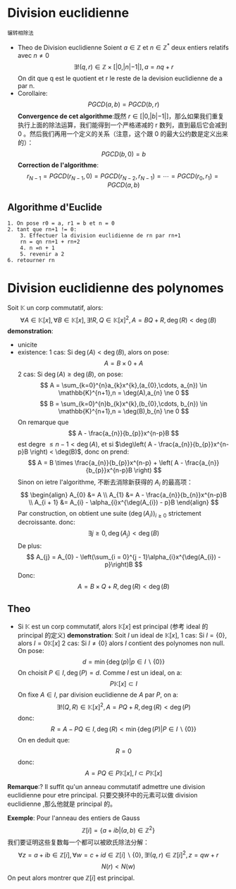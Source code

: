 # Division euclidienne
	辗转相除法
- Theo de Division euclidienne
Soient $a\in \mathbb{Z}$ et $n \in \mathbb{Z}^{*}$ deux entiers relatifs avec $n \ne 0$
$$
\exists ! (q,r)\in \mathbb{Z} \times [|0,|n|-1|],a = nq+r
$$
On dit que q est le quotient et r le reste de la devision euclidienne de a par n.
- Corollaire:
$$
PGCD(a,b) = PGCD(b,r)
$$
**Convergence de cet algorithme**:既然 $r \in [| 0,|b|-1 |]$，那么如果我们重复执行上面的除法运算，我们能得到一个严格递减的 r 数列，直到最后它会减到 0 。然后我们再用一个定义的关系（注意，这个跟 0 的最大公约数是定义出来的）：
$$
PGCD(b,0) = b
$$
**Correction de l'algorithme**:
$$
r_{N-1} = PGCD(r_{N-1},0) = PGCD(r_{N-2},r_{N-1}) = \cdots = PGCD(r_{0},r_{1}) = PGCD(a,b)
$$
## Algorithme d'Euclide
```
1. On pose r0 = a, r1 = b et n = 0
2. tant que rn+1 != 0:
	3. Effectuer la division euclidienne de rn par rn+1
	rn = qn rn+1 + rn+2
	4. n =n + 1
	5. revenir a 2
6. retourner rn
```
# Division euclidienne des polynomes
Soit $\mathbb{K}$ un corp commutatif, alors:
$$
\forall A \in \mathbb{K}[x], \forall B \in \mathbb{K}[x],\exists! R,Q \in \mathbb{K}[x]^{2},A = BQ + R,\deg(R) < \deg(B)
$$
**demonstration**:
- unicite
- existence:
1 cas: Si $\deg(A) < \deg(B)$, alors on pose:
$$
A = B \times 0 + A
$$
2 cas: Si $\deg(A) \ge \deg(B)$, on pose:
$$
A = \sum_{k=0}^{n}a_{k}x^{k},(a_{0},\cdots, a_{n}) \in \mathbb{K}^{n+1},n = \deg(A),a_{n} \ne 0
$$
$$
B = \sum_{k=0}^{n}b_{k}x^{k},(b_{0},\cdots, b_{n}) \in \mathbb{K}^{n+1},n = \deg(B),b_{n} \ne 0
$$
On remarque que 
$$
A - \frac{a_{n}}{b_{p}}x^{n-p}B
$$
est degre $\le n-1 < \deg(A)$, et si $\deg\left( A - \frac{a_{n}}{b_{p}}x^{n-p}B \right) < \deg(B)$, donc on prend:
$$
A = B \times \frac{a_{n}}{b_{p}}x^{n-p} + \left( A - \frac{a_{n}}{b_{p}}x^{n-p}B \right)
$$
Sinon on ietre l'algorithme, 不断去消除新获得的 $A_{i}$ 的最高项：
$$
\begin{align}
A_{0} &= A \\
A_{1} &= A - \frac{a_{n}}{b_{n}}x^{n-p}B \\
A_{i + 1} &= A_{i} - \alpha_{i}x^{\deg(A_{i}) - p}B
\end{align}
$$
Par construction, on obtient une suite $(\deg(A_{i}))_{i \ge 0}$ strictement decroissante. donc:
$$
\exists j \ge 0, \deg(A_{j})< \deg(B)
$$
De plus:
$$
A_{j} = A_{0} - \left(\sum_{i = 0}^{j - 1}\alpha_{i}x^{\deg(A_{i}) - p}\right)B
$$
Donc:
$$
A = B \times Q + R, \deg(R) < \deg(B)
$$
## Theo
- Si $\mathbb{K}$ est un corp commutatif, alors $\mathbb{K}[x]$ est principal (参考 ideal 的 principal 的定义)
**demonstration**:
Soit $I$ un ideal de $\mathbb{K}[x]$,
1 cas: Si $I = \{ 0 \}$, alors $I = 0\mathbb{K}[x]$
2 cas: Si $I \ne \{ 0 \}$ alors $I$ contient des polynomes non null.
On pose:
$$
d = \min\{ \deg(p) | p \in I\backslash \{ 0 \} \}
$$
On choisit $P \in I, \deg(P) = d$. Comme $I$ est un ideal, on a:
$$
P \mathbb{K}[x] \subset I
$$
On fixe $A \in I$, par division euclidienne de $A$ par $P$, on a:
$$
\exists ! (Q,R) \in \mathbb{K}[x]^{2},A = PQ + R, \deg(R) < \deg(P)
$$
donc:
$$
R = A  - PQ \in I, \deg(R) < \min \{ \deg(P) | P \in I\backslash \{ 0 \} \}
$$
On en deduit que:
$$
R = 0
$$
donc:
$$
A = PQ \in P\mathbb{K}[x], I \subset P\mathbb{K}[x]
$$

**Remarque**:?
Il suffit qu'un anneau commutatif admettre une division euclidienne pour etre principal.
	只要交换环中的元素可以做 division euclidienne ,那么他就是 principal 的。

**Exemple**:
Pour l'anneau des entiers de Gauss
$$
\mathbb{Z}[i] = \{ a + ib | (a, b) \in \mathbb{Z}^{2} \}
$$
我们要证明这些复数每一个都可以被欧氏除法分解：
$$
\forall z = a + ib \in \mathbb{Z}[i], \forall w = c + id\in \mathbb{Z}[i]\backslash \{ 0 \}, \exists!(q, r) \in \mathbb{Z}[i]^{2},z = qw + r
$$
$$
N(r) < N(w)
$$
On peut alors montrer que $\mathbb{Z}[i]$ est principal.